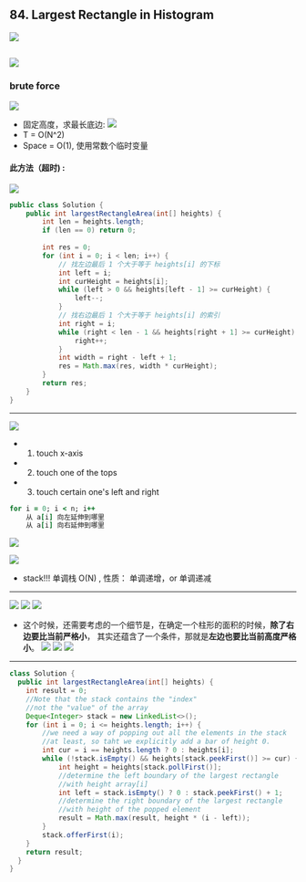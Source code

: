 ## 84. Largest Rectangle in Histogram
![](img/2021-08-21-00-24-22.png)

![](img/2021-08-21-00-24-37.png)
---
### brute force
![](img/2021-08-21-13-50-07.png)
- 固定高度，求最长底边:
![](img/2021-08-21-13-52-02.png)
- T = O(N^2)
- Space = O(1), 使用常数个临时变量

#### 此方法（超时) :
![](img/2021-08-21-14-25-07.png)

```java
public class Solution {
    public int largestRectangleArea(int[] heights) {
        int len = heights.length;
        if (len == 0) return 0;
        
        int res = 0;
        for (int i = 0; i < len; i++) {
            // 找左边最后 1 个大于等于 heights[i] 的下标
            int left = i;
            int curHeight = heights[i];
            while (left > 0 && heights[left - 1] >= curHeight) {
                left--;
            }
            // 找右边最后 1 个大于等于 heights[i] 的索引
            int right = i;
            while (right < len - 1 && heights[right + 1] >= curHeight) {
                right++;
            }
            int width = right - left + 1;
            res = Math.max(res, width * curHeight);
        }
        return res;
    }
}
```

---
![](img/2021-08-21-00-25-06.png)

- 1. touch x-axis
- 2. touch one of the tops
- 3. touch certain one's left and right

```ruby
for i = 0; i < n; i++
    从 a[i] 向左延伸到哪里
    从 a[i] 向右延伸到哪里
```

![](img/2021-08-21-00-39-18.png)

![](img/2021-08-21-13-33-56.png)

- stack!!! 单调栈 O(N) ,   性质： 单调递增，or 单调递减
---
![](img/2021-08-21-17-18-26.png)
![](img/2021-08-21-17-18-51.png)
![](img/2021-08-21-17-19-14.png)

- 这个时候，还需要考虑的一个细节是，在确定一个柱形的面积的时候，**除了右边要比当前严格小**，
  其实还蕴含了一个条件，那就是**左边也要比当前高度严格小**。
![](img/2021-08-21-17-20-48.png)
![](img/2021-08-21-17-21-16.png)
![](img/2021-08-21-17-21-31.png)
--- 

```java
class Solution {
  public int largestRectangleArea(int[] heights) {
    int result = 0;
    //Note that the stack contains the "index"
    //not the "value" of the array
    Deque<Integer> stack = new LinkedList<>();
    for (int i = 0; i <= heights.length; i++) {
        //we need a way of popping out all the elements in the stack
        //at least, so taht we explicitly add a bar of height 0.
        int cur = i == heights.length ? 0 : heights[i];
        while (!stack.isEmpty() && heights[stack.peekFirst()] >= cur) {
            int height = heights[stack.pollFirst()];
            //determine the left boundary of the largest rectangle
            //with height array[i]
            int left = stack.isEmpty() ? 0 : stack.peekFirst() + 1;
            //determine the right boundary of the largest rectangle
            //with height of the popped element
            result = Math.max(result, height * (i - left));
        }
        stack.offerFirst(i);
    }
    return result;
  }
}
```
